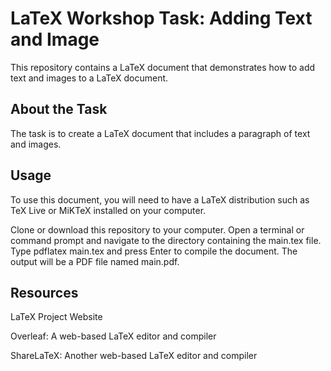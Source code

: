 # LaTeX Workshop Task: Adding Text and Image
This repository contains a LaTeX document that demonstrates how to add text and images to a LaTeX document.

## About the Task
The task is to create a LaTeX document that includes a paragraph of text and images.

## Usage
To use this document, you will need to have a LaTeX distribution such as TeX Live or MiKTeX installed on your computer.

Clone or download this repository to your computer.
Open a terminal or command prompt and navigate to the directory containing the main.tex file.
Type pdflatex main.tex and press Enter to compile the document.
The output will be a PDF file named main.pdf.
## Resources
LaTeX Project Website

Overleaf: A web-based LaTeX editor and compiler

ShareLaTeX: Another web-based LaTeX editor and compiler